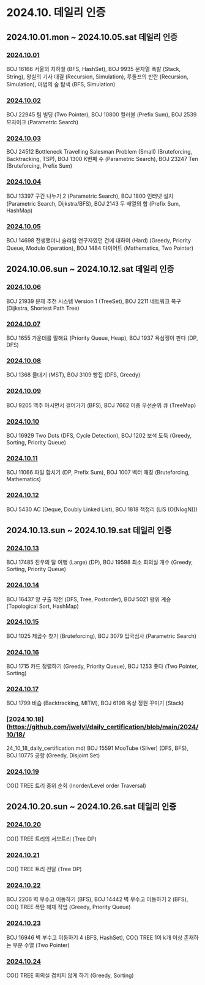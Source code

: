 # 2024.10. 데일리 인증

## 2024.10.01.mon ~ 2024.10.05.sat 데일리 인증

### [2024.10.01](https://github.com/jwelyl/daily_certification/blob/main/2024/10/01/24_10_01_daily_certification.md)
BOJ 16166 서울의 지하철 (BFS, HashSet), BOJ 9935 문자열 폭발 (Stack, String), 왕실의 기사 대결 (Recursion, Simulation), 루돌프의 반란 (Recursion, Simulation), 마법의 숲 탐색 (BFS, Simulation)

### [2024.10.02](https://github.com/jwelyl/daily_certification/blob/main/2024/10/02/24_10_02_daily_certification.md)
BOJ 22945 팀 빌딩 (Two Pointer), BOJ 10800 컬러볼 (Prefix Sum), BOJ 2539 모자이크 (Parametric Search)

### [2024.10.03](https://github.com/jwelyl/daily_certification/blob/main/2024/10/03/24_10_03_daily_certification.md)
BOJ 24512 Bottleneck Travelling Salesman Problem (Small) (Bruteforcing, Backtracking, TSP), BOJ 1300 K번째 수 (Parametric Search), BOJ 23247 Ten (Bruteforcing, Prefix Sum)

### [2024.10.04](https://github.com/jwelyl/daily_certification/blob/main/2024/10/04/24_10_04_daily_certification.md)
BOJ 13397 구간 나누기 2 (Parametric Search), BOJ 1800 인터넷 설치 (Parametric Search, Dijkstra/BFS), BOJ 2143 두 배열의 합 (Prefix Sum, HashMap)

### [2024.10.05](https://github.com/jwelyl/daily_certification/blob/main/2024/10/05/24_10_05_daily_certification.md)
BOJ 14698 전생했더니 슬라임 연구자였던 건에 대하여 (Hard) (Greedy, Priority Queue, Modulo Operation), BOJ 1484 다이어트 (Mathematics, Two Pointer)

## 2024.10.06.sun ~ 2024.10.12.sat 데일리 인증

### [2024.10.06](https://github.com/jwelyl/daily_certification/blob/main/2024/10/06/24_10_06_daily_certification.md)
BOJ 21939 문제 추천 시스템 Version 1 (TreeSet), BOJ 2211 네트워크 복구 (Dijkstra, Shortest Path Tree)

### [2024.10.07](https://github.com/jwelyl/daily_certification/blob/main/2024/10/07/24_10_07_daily_certification.md)
BOJ 1655 가운데를 말해요 (Priority Queue, Heap), BOJ 1937 욕심쟁이 판다 (DP, DFS)

### [2024.10.08](https://github.com/jwelyl/daily_certification/blob/main/2024/10/08/24_10_08_daily_certification.md)
BOJ 1368 물대기 (MST), BOJ 3109 빵집 (DFS, Greedy)

### [2024.10.09](https://github.com/jwelyl/daily_certification/blob/main/2024/10/09/24_10_09_daily_certification.md)
BOJ 9205 맥주 마시면서 걸어가기 (BFS), BOJ 7662 이중 우선순위 큐 (TreeMap)

### [2024.10.10](https://github.com/jwelyl/daily_certification/blob/main/2024/10/10/24_10_10_daily_certification.md)
BOJ 16929 Two Dots (DFS, Cycle Detection), BOJ 1202 보석 도둑 (Greedy, Sorting, Priority Queue)

### [2024.10.11](https://github.com/jwelyl/daily_certification/blob/main/2024/10/11/24_10_11_daily_certification.md)
BOJ 11066 파일 합치기 (DP, Prefix Sum), BOJ 1007 벡터 매칭 (Bruteforcing, Mathematics)

### [2024.10.12](https://github.com/jwelyl/daily_certification/blob/main/2024/10/12/24_10_12_daily_certification.md)
BOJ 5430 AC (Deque, Doubly Linked List), BOJ 1818 책정리 (LIS (O(NlogN)))

## 2024.10.13.sun ~ 2024.10.19.sat 데일리 인증

### [2024.10.13](https://github.com/jwelyl/daily_certification/blob/main/2024/10/13/24_10_13_daily_certification.md)
BOJ 17485 진우의 달 여행 (Large) (DP), BOJ 19598 최소 회의실 개수 (Greedy, Sorting, Priority Queue)

### [2024.10.14](https://github.com/jwelyl/daily_certification/blob/main/2024/10/14/24_10_14_daily_certification.md)
BOJ 16437 양 구출 작전 (DFS, Tree, Postorder), BOJ 5021 왕위 계승 (Topological Sort, HashMap)

### [2024.10.15](https://github.com/jwelyl/daily_certification/blob/main/2024/10/15/24_10_15_daily_certification.md)
BOJ 1025 제곱수 찾기 (Bruteforcing), BOJ 3079 입국심사 (Parametric Search)

### [2024.10.16](https://github.com/jwelyl/daily_certification/blob/main/2024/10/16/24_10_16_daily_certification.md)
BOJ 1715 카드 정렬하기 (Greedy, Priority Queue), BOJ 1253 좋다 (Two Pointer, Sorting)

### [2024.10.17](https://github.com/jwelyl/daily_certification/blob/main/2024/10/17/24_10_17_daily_certification.md)
BOJ 1799 비숍 (Backtracking, MITM), BOJ 6198 옥상 정원 꾸미기 (Stack)

### [2024.10.18](https://github.com/jwelyl/daily_certification/blob/main/2024/10/18/
24_10_18_daily_certification.md)
BOJ 15591 MooTube (Silver) (DFS, BFS), BOJ 10775 공항 (Greedy, Disjoint Set)

### [2024.10.19](https://github.com/jwelyl/daily_certification/blob/main/2024/10/19/24_10_19_daily_certification.md)
CO{) TREE 트리 중위 순회 (Inorder/Level order Traversal)

## 2024.10.20.sun ~ 2024.10.26.sat 데일리 인증

### [2024.10.20](https://github.com/jwelyl/daily_certification/blob/main/2024/10/20/24_10_20_daily_certification.md)
CO{) TREE 트리의 서브트리 (Tree DP)

### [2024.10.21](https://github.com/jwelyl/daily_certification/blob/main/2024/10/21/24_10_21_daily_certification.md)
CO{) TREE 트리 전달 (Tree DP)

### [2024.10.22](https://github.com/jwelyl/daily_certification/blob/main/2024/10/22/24_10_22_daily_certification.md)
BOJ 2206 벽 부수고 이동하기 (BFS), BOJ 14442 벽 부수고 이동하기 2 (BFS), CO{) TREE 폭탄 해체 작업 (Greedy, Priority Queue)

### [2024.10.23](https://github.com/jwelyl/daily_certification/blob/main/2024/10/23/24_10_23_daily_certification.md)
BOJ 16946 벽 부수고 이동하기 4 (BFS, HashSet), CO{) TREE 1이 k개 이상 존재하는 부분 수열 (Two Pointer)

### [2024.10.24](https://github.com/jwelyl/daily_certification/blob/main/2024/10/24/24_10_24_daily_certification.md)
CO{) TREE 회의실 겹치지 않게 하기 (Greedy, Sorting)